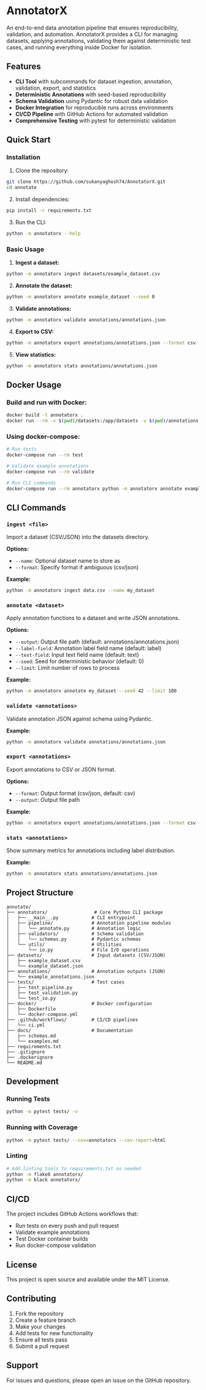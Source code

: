# AnnotatorX

An end-to-end data annotation pipeline that ensures reproducibility, validation, and automation. AnnotatorX provides a CLI for managing datasets, applying annotations, validating them against deterministic test cases, and running everything inside Docker for isolation.

## Features

- **CLI Tool** with subcommands for dataset ingestion, annotation, validation, export, and statistics
- **Deterministic Annotations** with seed-based reproducibility
- **Schema Validation** using Pydantic for robust data validation
- **Docker Integration** for reproducible runs across environments
- **CI/CD Pipeline** with GitHub Actions for automated validation
- **Comprehensive Testing** with pytest for deterministic validation

## Quick Start

### Installation

1. Clone the repository:
```bash
git clone https://github.com/sukanyaghosh74/AnnotatorX.git
cd annotate
```

2. Install dependencies:
```bash
pip install -r requirements.txt
```

3. Run the CLI:
```bash
python -m annotatorx --help
```

### Basic Usage

1. **Ingest a dataset:**
```bash
python -m annotatorx ingest datasets/example_dataset.csv
```

2. **Annotate the dataset:**
```bash
python -m annotatorx annotate example_dataset --seed 0
```

3. **Validate annotations:**
```bash
python -m annotatorx validate annotations/annotations.json
```

4. **Export to CSV:**
```bash
python -m annotatorx export annotations/annotations.json --format csv
```

5. **View statistics:**
```bash
python -m annotatorx stats annotations/annotations.json
```

## Docker Usage

### Build and run with Docker:
```bash
docker build -t annotatorx .
docker run --rm -v $(pwd)/datasets:/app/datasets -v $(pwd)/annotations:/app/annotations annotatorx python -m annotatorx --help
```

### Using docker-compose:
```bash
# Run tests
docker-compose run --rm test

# Validate example annotations
docker-compose run --rm validate

# Run CLI commands
docker-compose run --rm annotatorx python -m annotatorx annotate example_dataset
```

## CLI Commands

### `ingest <file>`
Import a dataset (CSV/JSON) into the datasets directory.

**Options:**
- `--name`: Optional dataset name to store as
- `--format`: Specify format if ambiguous (csv/json)

**Example:**
```bash
python -m annotatorx ingest data.csv --name my_dataset
```

### `annotate <dataset>`
Apply annotation functions to a dataset and write JSON annotations.

**Options:**
- `--output`: Output file path (default: annotations/annotations.json)
- `--label-field`: Annotation label field name (default: label)
- `--text-field`: Input text field name (default: text)
- `--seed`: Seed for deterministic behavior (default: 0)
- `--limit`: Limit number of rows to process

**Example:**
```bash
python -m annotatorx annotate my_dataset --seed 42 --limit 100
```

### `validate <annotations>`
Validate annotation JSON against schema using Pydantic.

**Example:**
```bash
python -m annotatorx validate annotations/annotations.json
```

### `export <annotations>`
Export annotations to CSV or JSON format.

**Options:**
- `--format`: Output format (csv/json, default: csv)
- `--output`: Output file path

**Example:**
```bash
python -m annotatorx export annotations/annotations.json --format csv --output results.csv
```

### `stats <annotations>`
Show summary metrics for annotations including label distribution.

**Example:**
```bash
python -m annotatorx stats annotations/annotations.json
```

## Project Structure

```
annotate/
├── annotatorx/                 # Core Python CLI package
│   ├── __main__.py            # CLI entrypoint
│   ├── pipeline/              # Annotation pipeline modules
│   │   └── annotate.py        # Annotation logic
│   ├── validators/            # Schema validation
│   │   └── schemas.py         # Pydantic schemas
│   └── utils/                 # Utilities
│       └── io.py              # File I/O operations
├── datasets/                  # Input datasets (CSV/JSON)
│   ├── example_dataset.csv
│   └── example_dataset.json
├── annotations/               # Annotation outputs (JSON)
│   └── example_annotations.json
├── tests/                     # Test cases
│   ├── test_pipeline.py
│   ├── test_validation.py
│   └── test_io.py
├── docker/                    # Docker configuration
│   ├── Dockerfile
│   └── docker-compose.yml
├── .github/workflows/         # CI/CD pipelines
│   └── ci.yml
├── docs/                      # Documentation
│   ├── schemas.md
│   └── examples.md
├── requirements.txt
├── .gitignore
├── .dockerignore
└── README.md
```

## Development

### Running Tests
```bash
python -m pytest tests/ -v
```

### Running with Coverage
```bash
python -m pytest tests/ --cov=annotatorx --cov-report=html
```

### Linting
```bash
# Add linting tools to requirements.txt as needed
python -m flake8 annotatorx/
python -m black annotatorx/
```

## CI/CD

The project includes GitHub Actions workflows that:
- Run tests on every push and pull request
- Validate example annotations
- Test Docker container builds
- Run docker-compose validation

## License

This project is open source and available under the MIT License.

## Contributing

1. Fork the repository
2. Create a feature branch
3. Make your changes
4. Add tests for new functionality
5. Ensure all tests pass
6. Submit a pull request

## Support

For issues and questions, please open an issue on the GitHub repository.

